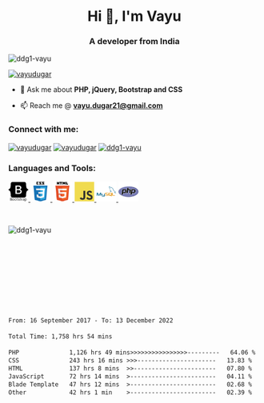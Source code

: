 <h1 align="center">Hi 👋, I'm Vayu</h1>
<h3 align="center">A developer from India</h3>

<p align="left"> <img src="https://komarev.com/ghpvc/?username=ddg1-vayu&label=Profile%20views&color=0e75b6&style=flat" alt="ddg1-vayu" /> </p>

<p align="left"> <a href="https://twitter.com/vayudugar" target="blank"><img src="https://img.shields.io/twitter/follow/vayudugar?logo=twitter&style=for-the-badge" alt="vayudugar" /></a> </p>

- 💬 Ask me about **PHP, jQuery, Bootstrap and CSS**

- 📫 Reach me @ **vayu.dugar21@gmail.com**

<h3 align="left">Connect with me:</h3>
<p align="left">
<a href="https://twitter.com/vayudugar" target="blank"><img align="center" src="https://raw.githubusercontent.com/rahuldkjain/github-profile-readme-generator/master/src/images/icons/Social/twitter.svg" alt="vayudugar" height="30" width="40" /></a>
<a href="https://linkedin.com/in/vayudugar" target="blank"><img align="center" src="https://raw.githubusercontent.com/rahuldkjain/github-profile-readme-generator/master/src/images/icons/Social/linked-in-alt.svg" alt="vayudugar" height="30" width="40" /></a>
<a href="https://codepen.io/ddg1-vayu" target="blank"><img align="center" src="https://raw.githubusercontent.com/rahuldkjain/github-profile-readme-generator/master/src/images/icons/Social/codepen.svg" alt="ddg1-vayu" height="30" width="40" /></a>
</p>

<h3 align="left">Languages and Tools:</h3>
<p align="left"> <a href="https://getbootstrap.com" target="_blank" rel="noreferrer"> <img src="https://raw.githubusercontent.com/devicons/devicon/master/icons/bootstrap/bootstrap-plain-wordmark.svg" alt="bootstrap" width="40" height="40"/> </a> <a href="https://www.w3schools.com/css/" target="_blank" rel="noreferrer"> <img src="https://raw.githubusercontent.com/devicons/devicon/master/icons/css3/css3-original-wordmark.svg" alt="css3" width="40" height="40"/> </a> <a href="https://www.w3.org/html/" target="_blank" rel="noreferrer"> <img src="https://raw.githubusercontent.com/devicons/devicon/master/icons/html5/html5-original-wordmark.svg" alt="html5" width="40" height="40"/> </a> <a href="https://developer.mozilla.org/en-US/docs/Web/JavaScript" target="_blank" rel="noreferrer"> <img src="https://raw.githubusercontent.com/devicons/devicon/master/icons/javascript/javascript-original.svg" alt="javascript" width="40" height="40"/> </a> <a href="https://www.mysql.com/" target="_blank" rel="noreferrer"> <img src="https://raw.githubusercontent.com/devicons/devicon/master/icons/mysql/mysql-original-wordmark.svg" alt="mysql" width="40" height="40"/> </a> <a href="https://www.php.net" target="_blank" rel="noreferrer"> <img src="https://raw.githubusercontent.com/devicons/devicon/master/icons/php/php-original.svg" alt="php" width="40" height="40"/> </a> </p>
<br>

<p>&nbsp;<img align="left" src="https://github-readme-stats.vercel.app/api?username=ddg1-vayu&show_icons=true&locale=en" alt="ddg1-vayu" /></p>
<br><br><br><br><br><br><br><br>

<!--START_SECTION:waka-->

```text
From: 16 September 2017 - To: 13 December 2022

Total Time: 1,758 hrs 54 mins

PHP              1,126 hrs 49 mins>>>>>>>>>>>>>>>>---------   64.06 %
CSS              243 hrs 16 mins >>>----------------------   13.83 %
HTML             137 hrs 8 mins  >>-----------------------   07.80 %
JavaScript       72 hrs 14 mins  >------------------------   04.11 %
Blade Template   47 hrs 12 mins  >------------------------   02.68 %
Other            42 hrs 1 min    >------------------------   02.39 %
```

<!--END_SECTION:waka-->
